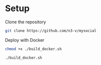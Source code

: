 # Setup

Clone the repository
``` bash
git clone https://github.com/n3-v/mysocial
```

Deploy with Docker
``` bash
chmod +x ./build_docker.sh
```

``` bash
./build_docker.sh
```
